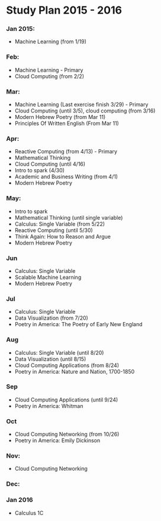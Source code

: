 # Study Plan 2015 - 2016

### Jan 2015:
- Machine Learning (from 1/19)

### Feb:
- Machine Learning - Primary
- Cloud Computing (from 2/2)

### Mar:
- Machine Learning (Last exercise finish 3/29) - Primary
- Cloud Computing (until 3/5), cloud computing (from 3/16)
- Modern Hebrew Poetry (from Mar 11)
- Principles Of Written English (From Mar 11)

### Apr:
- Reactive Computing (from 4/13) - Primary
- Mathematical Thinking
- Cloud Computing (until 4/16)
- Intro to spark (4/30)
- Academic and Business Writing (from 4/1)
- Modern Hebrew Poetry

### May:
- Intro to spark
- Mathematical Thinking (until single variable)
- Calculus: Single Variable (from 5/22)
- Reactive Computing (until 5/30)
- Think Again: How to Reason and Argue
- Modern Hebrew Poetry

### Jun
- Calculus: Single Variable
- Scalable Machine Learning
- Modern Hebrew Poetry

### Jul
- Calculus: Single Variable
- Data Visualization (from 7/20)
- Poetry in America: The Poetry of Early New England

### Aug
- Calculus: Single Variable (until 8/20)
- Data Visualization (until 8/15)
- Cloud Computing Applications (from 8/24)
- Poetry in America: Nature and Nation, 1700-1850

### Sep
- Cloud Computing Applications (until 9/24)
- Poetry in America: Whitman

### Oct
- Cloud Computing Networking (from 10/26)
- Poetry in America: Emily Dickinson

### Nov:
- Cloud Computing Networking

### Dec:

### Jan 2016
- Calculus 1C

